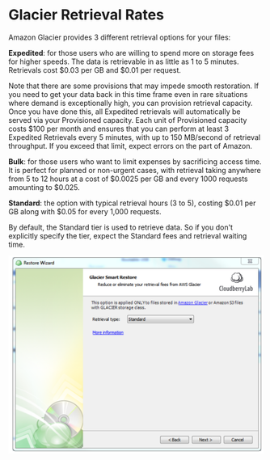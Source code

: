 # Glacier Retrieval Rates

Amazon Glacier provides 3 different retrieval options for your files:

**Expedited**: for those users who are willing to spend more on storage fees for higher speeds. The data is retrievable in as little as 1 to 5 minutes. Retrievals cost $0.03 per GB and $0.01 per request. 

Note that there are some provisions that may impede smooth restoration. If you need to get your data back in this time frame even in rare situations where demand is exceptionally high, you can provision retrieval capacity. Once you have done this, all Expedited retrievals will automatically be served via your Provisioned capacity. Each unit of Provisioned capacity costs $100 per month and ensures that you can perform at least 3 Expedited Retrievals every 5 minutes, with up to 150 MB/second of retrieval throughput. If you exceed that limit, expect errors on the part of Amazon.

**Bulk**: for those users who want to limit expenses by sacrificing access time. It is perfect for planned or non-urgent cases, with retrieval taking anywhere from 5 to 12 hours at a cost of $0.0025 per GB and every 1000 requests amounting to $0.025.

**Standard**: the option with typical retrieval hours \(3 to 5\), costing $0.01 per GB along with $0.05 for every 1,000 requests.

By default, the Standard tier is used to retrieve data. So if you don't explicitly specify the tier, expect the Standard fees and retrieval waiting time.

![](../../.gitbook/assets/screen-shot-2018-01-30-at-15.10.52.png)

